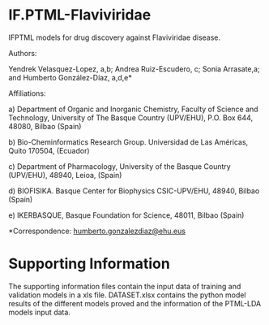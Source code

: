 # IF.PTML-Flaviviridae
IFPTML models for drug discovery against Flaviviridae disease.

Authors: 

Yendrek Velasquez-Lopez, a,b; Andrea Ruiz-Escudero, c; Sonia Arrasate,a; and Humberto González-Díaz, a,d,e*

Affiliations:

a) Department of Organic and Inorganic Chemistry, Faculty of Science and Technology, University of The Basque Country (UPV/EHU), P.O. Box 644, 48080, Bilbao (Spain)

b) Bio-Cheminformatics Research Group. Universidad de Las Américas, Quito 170504, (Ecuador) 

c) Department of Pharmacology, University of the Basque Country (UPV/EHU), 48940, Leioa, (Spain)

d) BIOFISIKA. Basque Center for Biophysics CSIC-UPV/EHU, 48940, Bilbao (Spain)

e) IKERBASQUE, Basque Foundation for Science, 48011, Bilbao (Spain)

*Correspondence: humberto.gonzalezdiaz@ehu.eus


# Supporting Information

The supporting information files contain the input data of training and validation models in a xls file. DATASET.xlsx contains the python model results of the different models proved and the information of the PTML-LDA models input data. 



